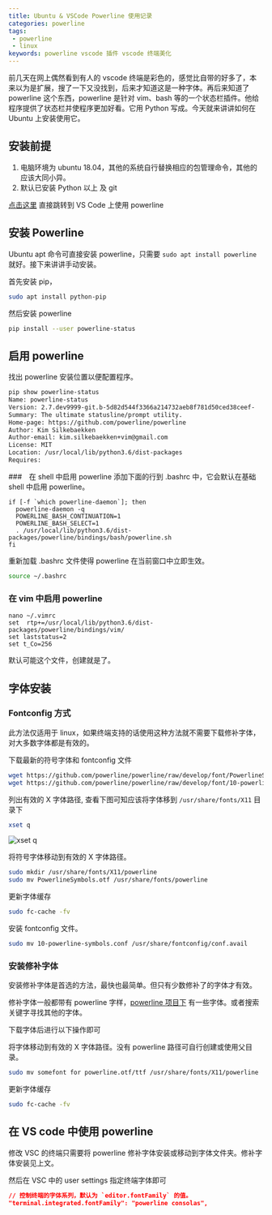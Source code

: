 ```yaml
---
title: Ubuntu & VSCode Powerline 使用记录
categories: powerline
tags:
 - powerline
 - linux
keywords: powerline vscode 插件 vscode 终端美化
---
```


前几天在网上偶然看到有人的 vscode 终端是彩色的，感觉比自带的好多了，本来以为是扩展，搜了一下又没找到，后来才知道这是一种字体。再后来知道了 powerline 这个东西，powerline 是针对 vim、bash 等的一个状态栏插件。他给程序提供了状态栏并使程序更加好看。它用 Python 写成。今天就来讲讲如何在 Ubuntu 上安装使用它。

<!-- more -->

## 安装前提

1. 电脑环境为 ubuntu 18.04，其他的系统自行替换相应的包管理命令，其他的应该大同小异。
2. 默认已安装 Python 以上 及 git

[点击这里](#%E5%9C%A8-VS-code-%E4%B8%AD%E4%BD%BF%E7%94%A8-powerline) 直接跳转到 VS Code 上使用 powerline

## 安装 Powerline

Ubuntu apt 命令可直接安装 powerline，只需要 `sudo apt install powerline` 就好。接下来讲讲手动安装。

首先安装 pip，

``` bash
sudo apt install python-pip
```

然后安装 powerline

``` bash
pip install --user powerline-status
```

## 启用 powerline

找出 powerline 安装位置以便配置程序。

``` bash
pip show powerline-status
Name: powerline-status
Version: 2.7.dev9999-git.b-5d82d544f3366a214732aeb8f781d50ced38ceef-
Summary: The ultimate statusline/prompt utility.
Home-page: https://github.com/powerline/powerline
Author: Kim Silkebaekken
Author-email: kim.silkebaekken+vim@gmail.com
License: MIT
Location: /usr/local/lib/python3.6/dist-packages
Requires:
```

###　在 shell 中启用 powerline
添加下面的行到 .bashrc 中，它会默认在基础 shell 中启用 powerline。

``` vim
if [-f `which powerline-daemon`]; then
  powerline-daemon -q
  POWERLINE_BASH_CONTINUATION=1
  POWERLINE_BASH_SELECT=1
  . /usr/local/lib/python3.6/dist-packages/powerline/bindings/bash/powerline.sh
fi
```

重新加载 .bashrc 文件使得 powerline 在当前窗口中立即生效。

``` bash
source ~/.bashrc
```

### 在 vim 中启用 powerline

``` vim
nano ~/.vimrc
set  rtp+=/usr/local/lib/python3.6/dist-packages/powerline/bindings/vim/
set laststatus=2
set t_Co=256
```

默认可能这个文件，创建就是了。

## 字体安装

### Fontconfig 方式

此方法仅适用于 linux，如果终端支持的话使用这种方法就不需要下载修补字体，对大多数字体都是有效的。

下载最新的符号字体和 fontconfig 文件

``` bash
wget https://github.com/powerline/powerline/raw/develop/font/PowerlineSymbols.otf
wget https://github.com/powerline/powerline/raw/develop/font/10-powerline-symbols.conf
```

列出有效的 X 字体路径, 查看下图可知应该将字体移到 `/usr/share/fonts/X11` 目录下

``` bash
xset q
```

![xset q](https://blog-1253491707.piccd.myqcloud.com/imgs/20181120130005.png/style)

将符号字体移动到有效的 X 字体路径。

``` bash
sudo mkdir /usr/share/fonts/X11/powerline
sudo mv PowerlineSymbols.otf /usr/share/fonts/powerline
```

更新字体缓存

``` bash
sudo fc-cache -fv
```

安装 fontconfig 文件。

``` bash
sudo mv 10-powerline-symbols.conf /usr/share/fontconfig/conf.avail
```

### 安装修补字体

安装修补字体是首选的方法，最快也最简单。但只有少数修补了的字体才有效。

修补字体一般都带有 powerline 字样，[powerline 项目下](https://github.com/powerline/fonts) 有一些字体。或者搜索关键字寻找其他的字体。

下载字体后进行以下操作即可

将字体移动到有效的 X 字体路径。没有 powerline 路径可自行创建或使用父目录。

``` bash
sudo mv somefont for powerline.otf/ttf /usr/share/fonts/X11/powerline
```

更新字体缓存

``` bash
sudo fc-cache -fv
```

## 在 VS code 中使用 powerline

修改 VSC 的终端只需要将 powerline 修补字体安装或移动到字体文件夹。修补字体安装见上文。

然后在 VSC 中的 user settings 指定终端字体即可

``` json
// 控制终端的字体系列，默认为 `editor.fontFamily` 的值。
"terminal.integrated.fontFamily": "powerline consolas",
```
